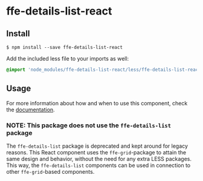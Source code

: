 # ffe-details-list-react

## Install

```
$ npm install --save ffe-details-list-react
```

Add the included less file to your imports as well:

```css
@import 'node_modules/ffe-details-list-react/less/ffe-details-list-react';
```

## Usage

For more information about how and when to use this component, check the [documentation](src/DetailList.md).

### NOTE: This package does not use the `ffe-details-list` package

The `ffe-details-list` package is deprecated and kept around for legacy reasons. This React component uses the
`ffe-grid`-package to attain the same design and behavior, without the need for any extra LESS packages. This way, the
`ffe-details-list` components can be used in connection to other `ffe-grid`-based components.
